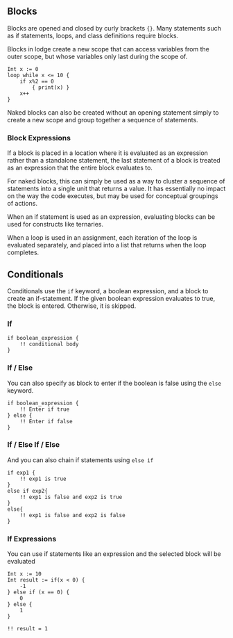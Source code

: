 ## Blocks

Blocks are opened and closed by curly brackets `{}`. Many statements such as if statements, loops, and class definitions require blocks.

Blocks in lodge create a new scope that can access variables from the outer scope, but whose variables only last during the scope of. 

``` Lodge
Int x := 0
loop while x <= 10 {
	if x%2 == 0 
		{ print(x) }	
	x++
}
```

Naked blocks can also be created without an opening statement simply to create a new scope and group together a sequence of statements.

### Block Expressions
If a block is placed in a location where it is evaluated as an expression rather than a standalone statement, the last statement of a block is treated as an expression that the entire block evaluates to.

For naked blocks, this can simply be used as a way to cluster a sequence of statements into a single unit that returns a value. It has essentially no impact on the way the code executes, but may be used for conceptual groupings of actions.

When an if statement is used as an expression, evaluating blocks can be used for constructs like ternaries.

When a loop is used in an assignment, each iteration of the loop is evaluated separately, and placed into a list that returns when the loop completes. 


## Conditionals

Conditionals use the `if` keyword, a boolean expression, and a block to create an if-statement. If the given boolean expression evaluates to true, the block is entered. Otherwise, it is skipped.
### If
``` Lodge
if boolean_expression {
	!! conditional body
}

```

### If / Else
You can also specify as block to enter if the boolean is false using the `else` keyword.
``` Lodge
if boolean_expression {
	!! Enter if true
} else {
	!! Enter if false
}

```


### If / Else If / Else
And you can also chain if statements using `else if`
``` Lodge
if exp1 {
	!! exp1 is true
}
else if exp2{
	!! exp1 is false and exp2 is true
}
else{
	!! exp1 is false and exp2 is false
}
```

### If Expressions
You can use if statements like an expression and the selected block will be evaluated
``` Lodge
Int x := 10
Int result := if(x < 0) {
	-1
} else if (x == 0) {
	0
} else {
	1
}

!! result = 1
```



